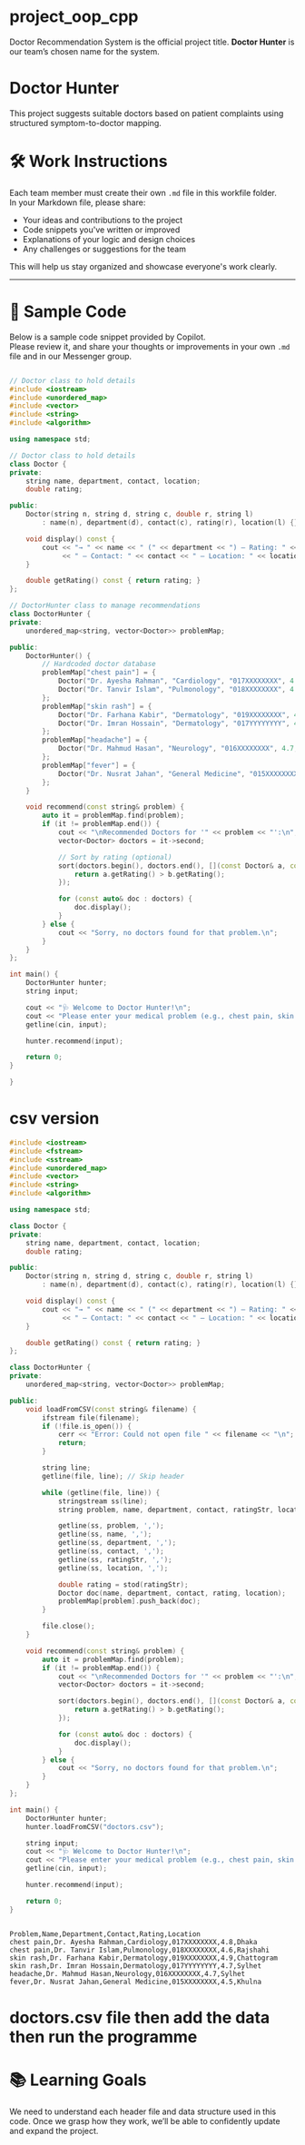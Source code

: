 # project_oop_cpp  
Doctor Recommendation System is the official project title. **Doctor Hunter** is our team’s chosen name for the system.

# Doctor Hunter  
This project suggests suitable doctors based on patient complaints using structured symptom-to-doctor mapping.

# 🛠️ Work Instructions

Each team member must create their own `.md` file in this workfile folder.  
In your Markdown file, please share:

- Your ideas and contributions to the project
- Code snippets you've written or improved
- Explanations of your logic and design choices
- Any challenges or suggestions for the team

This will help us stay organized and showcase everyone's work clearly.

---

# 📄 Sample Code

Below is a sample code snippet provided by Copilot.  
Please review it, and share your thoughts or improvements in your own `.md` file and in our Messenger group.

````c++

// Doctor class to hold details
#include <iostream>
#include <unordered_map>
#include <vector>
#include <string>
#include <algorithm>

using namespace std;

// Doctor class to hold details
class Doctor {
private:
    string name, department, contact, location;
    double rating;

public:
    Doctor(string n, string d, string c, double r, string l)
        : name(n), department(d), contact(c), rating(r), location(l) {}

    void display() const {
        cout << "→ " << name << " (" << department << ") — Rating: " << rating
             << " — Contact: " << contact << " — Location: " << location << "\n";
    }

    double getRating() const { return rating; }
};

// DoctorHunter class to manage recommendations
class DoctorHunter {
private:
    unordered_map<string, vector<Doctor>> problemMap;

public:
    DoctorHunter() {
        // Hardcoded doctor database
        problemMap["chest pain"] = {
            Doctor("Dr. Ayesha Rahman", "Cardiology", "017XXXXXXXX", 4.8, "Dhaka"),
            Doctor("Dr. Tanvir Islam", "Pulmonology", "018XXXXXXXX", 4.6, "Rajshahi")
        };
        problemMap["skin rash"] = {
            Doctor("Dr. Farhana Kabir", "Dermatology", "019XXXXXXXX", 4.9, "Chattogram"),
            Doctor("Dr. Imran Hossain", "Dermatology", "017YYYYYYYY", 4.7, "Sylhet")
        };
        problemMap["headache"] = {
            Doctor("Dr. Mahmud Hasan", "Neurology", "016XXXXXXXX", 4.7, "Sylhet")
        };
        problemMap["fever"] = {
            Doctor("Dr. Nusrat Jahan", "General Medicine", "015XXXXXXXX", 4.5, "Khulna")
        };
    }

    void recommend(const string& problem) {
        auto it = problemMap.find(problem);
        if (it != problemMap.end()) {
            cout << "\nRecommended Doctors for '" << problem << "':\n";
            vector<Doctor> doctors = it->second;

            // Sort by rating (optional)
            sort(doctors.begin(), doctors.end(), [](const Doctor& a, const Doctor& b) {
                return a.getRating() > b.getRating();
            });

            for (const auto& doc : doctors) {
                doc.display();
            }
        } else {
            cout << "Sorry, no doctors found for that problem.\n";
        }
    }
};

int main() {
    DoctorHunter hunter;
    string input;

    cout << "🩺 Welcome to Doctor Hunter!\n";
    cout << "Please enter your medical problem (e.g., chest pain, skin rash): ";
    getline(cin, input);

    hunter.recommend(input);

    return 0;
}

}
````



# csv version
`````cpp
#include <iostream>
#include <fstream>
#include <sstream>
#include <unordered_map>
#include <vector>
#include <string>
#include <algorithm>

using namespace std;

class Doctor {
private:
    string name, department, contact, location;
    double rating;

public:
    Doctor(string n, string d, string c, double r, string l)
        : name(n), department(d), contact(c), rating(r), location(l) {}

    void display() const {
        cout << "→ " << name << " (" << department << ") — Rating: " << rating
             << " — Contact: " << contact << " — Location: " << location << "\n";
    }

    double getRating() const { return rating; }
};

class DoctorHunter {
private:
    unordered_map<string, vector<Doctor>> problemMap;

public:
    void loadFromCSV(const string& filename) {
        ifstream file(filename);
        if (!file.is_open()) {
            cerr << "Error: Could not open file " << filename << "\n";
            return;
        }

        string line;
        getline(file, line); // Skip header

        while (getline(file, line)) {
            stringstream ss(line);
            string problem, name, department, contact, ratingStr, location;

            getline(ss, problem, ',');
            getline(ss, name, ',');
            getline(ss, department, ',');
            getline(ss, contact, ',');
            getline(ss, ratingStr, ',');
            getline(ss, location, ',');

            double rating = stod(ratingStr);
            Doctor doc(name, department, contact, rating, location);
            problemMap[problem].push_back(doc);
        }

        file.close();
    }

    void recommend(const string& problem) {
        auto it = problemMap.find(problem);
        if (it != problemMap.end()) {
            cout << "\nRecommended Doctors for '" << problem << "':\n";
            vector<Doctor> doctors = it->second;

            sort(doctors.begin(), doctors.end(), [](const Doctor& a, const Doctor& b) {
                return a.getRating() > b.getRating();
            });

            for (const auto& doc : doctors) {
                doc.display();
            }
        } else {
            cout << "Sorry, no doctors found for that problem.\n";
        }
    }
};

int main() {
    DoctorHunter hunter;
    hunter.loadFromCSV("doctors.csv");

    string input;
    cout << "🩺 Welcome to Doctor Hunter!\n";
    cout << "Please enter your medical problem (e.g., chest pain, skin rash): ";
    getline(cin, input);

    hunter.recommend(input);

    return 0;
}


`````

````csv

Problem,Name,Department,Contact,Rating,Location
chest pain,Dr. Ayesha Rahman,Cardiology,017XXXXXXXX,4.8,Dhaka
chest pain,Dr. Tanvir Islam,Pulmonology,018XXXXXXXX,4.6,Rajshahi
skin rash,Dr. Farhana Kabir,Dermatology,019XXXXXXXX,4.9,Chattogram
skin rash,Dr. Imran Hossain,Dermatology,017YYYYYYYY,4.7,Sylhet
headache,Dr. Mahmud Hasan,Neurology,016XXXXXXXX,4.7,Sylhet
fever,Dr. Nusrat Jahan,General Medicine,015XXXXXXXX,4.5,Khulna

`````

# doctors.csv file then add the data then run the programme

# 📚 Learning Goals  
We need to understand each header file and data structure used in this code. Once we grasp how they work, we’ll be able to confidently update and expand the project.

